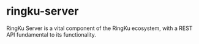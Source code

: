 # ringku-server
RingKu Server is a vital component of the RingKu ecosystem, with a REST API fundamental to its functionality.
